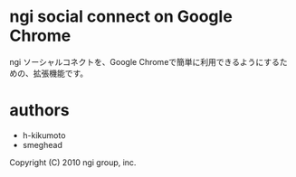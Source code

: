 # ngi social connect on Google Chrome

ngi ソーシャルコネクトを、Google Chromeで簡単に利用できるようにするための、拡張機能です。

# authors
 - h-kikumoto
 - smeghead

Copyright (C) 2010 ngi group, inc. 
